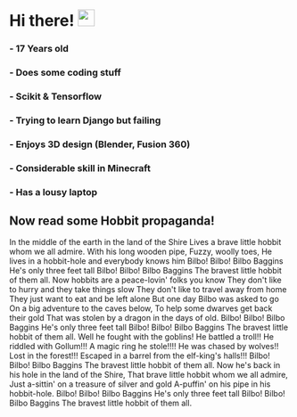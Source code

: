 # Hi there! <img src="https://raw.githubusercontent.com/MartinHeinz/MartinHeinz/master/wave.gif" width="30px">
### - 17 Years old
### - Does some coding stuff
### - Scikit & Tensorflow 
### - Trying to learn Django but failing
### - Enjoys 3D design (Blender, Fusion 360)
### - Considerable skill in Minecraft
### - Has a lousy laptop


## Now read some Hobbit propaganda!

In the middle of the earth in the land of the Shire
Lives a brave little hobbit whom we all admire.
With his long wooden pipe,
Fuzzy, woolly toes,
He lives in a hobbit-hole and everybody knows him
Bilbo! Bilbo! Bilbo Baggins
He's only three feet tall
Bilbo! Bilbo! Bilbo Baggins
The bravest little hobbit of them all.
Now hobbits are a peace-lovin' folks you know
They don't like to hurry and they take things slow
They don't like to travel away from home
They just want to eat and be left alone
But one day Bilbo was asked to go
On a big adventure to the caves below,
To help some dwarves get back their gold
That was stolen by a dragon in the days of old.
Bilbo! Bilbo! Bilbo Baggins
He's only three feet tall
Bilbo! Bilbo! Bilbo Baggins
The bravest little hobbit of them all.
Well he fought with the goblins!
He battled a troll!!
He riddled with Gollum!!!
A magic ring he stole!!!!
He was chased by wolves!!
Lost in the forest!!!
Escaped in a barrel from the elf-king's halls!!!
Bilbo! Bilbo! Bilbo Baggins
The bravest little hobbit of them all.
Now he's back in his hole in the land of the Shire, 
That brave little hobbit whom we all admire,
Just a-sittin' on a treasure of silver and gold
A-puffin' on his pipe in his hobbit-hole.
Bilbo! Bilbo! Bilbo Baggins
He's only three feet tall
Bilbo! Bilbo! Bilbo Baggins
The bravest little hobbit of them all.
